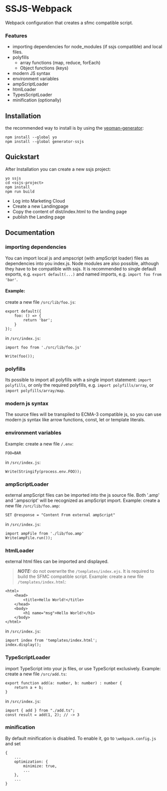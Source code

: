 # SSJS-Webpack
Webpack configuration that creates a sfmc compatible script. 
### Features
* importing dependencies for node_modules (if ssjs compatible) and local files. 
* polyfills
    * array functions (map, reduce, forEach)
    * Object functions (keys)
* modern JS syntax
* environment variables
* ampScriptLoader
* htmlLoader
* TypesScriptLoader
* minification (optionally)
## Installation
the recommended way to install is by using the [yeoman-generator](https://www.npmjs.com/package/generator-ssjs):
```
npm install --global yo
npm install --global generator-ssjs
```
## Quickstart
After Installation you can create a new ssjs project:
```
yo ssjs
cd <ssjs-project>
npm install
npm run build
```
* Log into Marketing Cloud
* Create a new Landingpage
* Copy the content of dist/index.html to the landing page
* publish the Landing page
## Documentation
### importing dependencies
You can import local js and ampscript (with ampScript loader) files as dependencies into you index.js. Node modules are also possible, although they have to be compatible with ssjs. It is recommended to single default exports, e.g. `export default(...)` and named imports, e.g. `import foo from 'bar'`.
#### Example:
create a new file `/src/lib/foo.js`:
```
export default({
    foo: () => {
        return 'bar';
    }
});
```
in `/src/index.js`:
```
import foo from './src/lib/foo.js'

Write(foo());
```
### polyfills
Its possible to import all polyfills  with a single import statement: `import polyfills`, or only the required polyfills, e.g. `import polyfills/array`, or `import polyfills/array/map`.
### modern js syntax
The source files will be transpiled to ECMA-3 compatible js, so you can use modern js syntax like arrow functions, const, let or template literals.
### environment variables
Example:
create a new file `/.env`:
```
FOO=BAR
```
in `/src/index.js`:
```
Write(Stringify(process.env.FOO));
```
### ampScriptLoader 
external ampScript files can be imported into the js source file. Both '.amp' and '.ampscript' will be recognized as ampScript import.
Example: 
create a new file `/src/lib/foo.amp`:
```
SET @response = "Content From external ampScript"
```
in `/src/index.js`:
```
import ampFile from './lib/foo.amp'
Write(ampFile.run());
```
### htmlLoader
external html files can be imported and displayed.
> **_NOTE:_** do not overwrite the `/templates/index.ejs`. It is required to build the SFMC compatible script.
Example:
create a new file `/templates/index.html`:
```
<html>
    <head>
        <title>Hello World!</title>
    </head>
    <body>
        <h1 name="msg">Hello World!</h1>
    </body>
</html>
```
in `/src/index.js`:
```
import index from 'templates/index.html';
index.display();

```
### TypeScriptLoader
import TypeScript into your js files, or use TypeScript exclusively.
Example:
create a new file `/src/add.ts`:
```
export function add(a: number, b: number) : number {
    return a + b;
}
```
in `/src/index.js`:
```
import { add } from "./add.ts";
const result = add(1, 2); // -> 3

```
### minification
By default minification is disabled. To enable it, go to `\webpack.config.js` and set 
```
{
    ...
    optimization: {
        minimize: true,
        ...
    },
    ...
}
```


